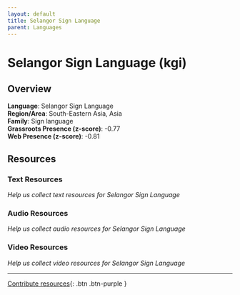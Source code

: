```yaml
---
layout: default
title: Selangor Sign Language
parent: Languages
---
```


# Selangor Sign Language (kgi)

## Overview

**Language**: Selangor Sign Language  
**Region/Area**: South-Eastern Asia, Asia  
**Family**: Sign language  
**Grassroots Presence (z-score)**: -0.77  
**Web Presence (z-score)**: -0.81  

## Resources

### Text Resources
*Help us collect text resources for Selangor Sign Language*

### Audio Resources
*Help us collect audio resources for Selangor Sign Language*

### Video Resources
*Help us collect video resources for Selangor Sign Language*

---

[Contribute resources](https://forms.office.com/e/1SfLJx3u1r){: .btn .btn-purple }
